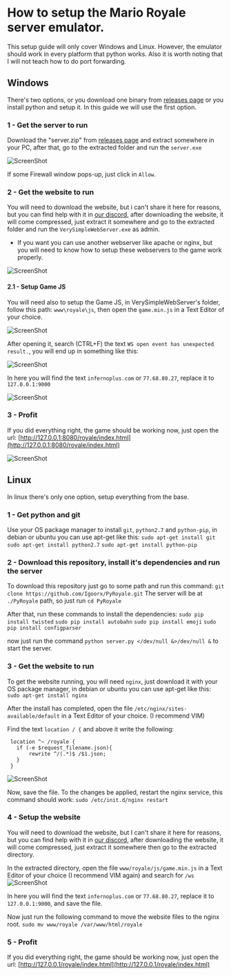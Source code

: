 # How to setup the Mario Royale server emulator.

This setup guide will only cover Windows and Linux. However, the emulator should work in every platform that python works.
Also it is worth noting that I will not teach how to do port forwarding.

## Windows

There's two options, or you download one binary from [releases page](https://github.com/Igoorx/PyRoyale/releases) or you install python and setup it.
In this guide we will use the first option.

### 1 - Get the server to run

Download the "server.zip" from [releases page](https://github.com/Igoorx/PyRoyale/releases) and extract somewhere in your PC, after that, go to the extracted folder and run the `server.exe`

![ScreenShot](https://i.imgur.com/uEGkncc.png)

If some Firewall window pops-up, just click in `Allow`.

### 2 - Get the website to run

You will need to download the website, but i can't share it here for reasons, but you can find help with it in [our discord](https://discord.gg/RqszZY6), after downloading the website, it will come compressed, just extract it somewhere and go to the extracted folder and run the `VerySimpleWebServer.exe` as admin.
- If you want you can use another webserver like apache or nginx, but you will need to know how to setup these webservers to the game work properly.

![ScreenShot](https://i.imgur.com/V7pGSkg.png)

#### 2.1 - Setup Game JS

You will need also to setup the Game JS, in VerySimpleWebServer's folder, follow this path: `www\royale\js`, then open the `game.min.js` in a Text Editor of your choice.

![ScreenShot](https://i.imgur.com/nwi4JgN.png)

After opening it, search (CTRL+F) the text `WS open event has unexpected result.`, you will end up in something like this:

![ScreenShot](https://i.imgur.com/XhObkQ7.png)

In here you will find the text `infernoplus.com` or `77.68.80.27`, replace it to `127.0.0.1:9000`

![ScreenShot](https://i.imgur.com/4fS0Qic.png)

### 3 - Profit

If you did everything right, the game should be working now, just open the url: [http://127.0.0.1:8080/royale/index.html](http://127.0.0.1:8080/royale/index.html)

![ScreenShot](https://i.imgur.com/8g4f6Sc.png)

## Linux

In linux there's only one option, setup everything from the base.

### 1 - Get python and git

Use your OS package manager to install `git`, `python2.7` and `python-pip`, in debian or ubuntu you can use apt-get like this:
`sudo apt-get install git`
`sudo apt-get install python2.7`
`sudo apt-get install python-pip`

### 2 - Download this repository, install it's dependencies and run the server

To download this repository just go to some path and run this command:
`git clone https://github.com/Igoorx/PyRoyale.git`
The server will be at `./PyRoyale` path, so just run `cd PyRoyale`

After that, run these commands to install the dependencies:
`sudo pip install twisted`
`sudo pip install autobahn`
`sudo pip install emoji`
`sudo pip install configparser`

now just run the command `python server.py </dev/null &>/dev/null &` to start the server.

### 3 - Get the website to run

To get the website running, you will need `nginx`, just download it with your OS package manager, in debian or ubuntu you can use apt-get like this:
`sudo apt-get install nginx`

After the install has completed, open the file `/etc/nginx/sites-available/default` in a Text Editor of your choice. (I recommend VIM)

Find the text `location / {` and above it write the following:

```
 location ^~ /royale {
   if (-e $request_filename.json){
       rewrite ^/(.*)$ /$1.json;
   }
 }
```

![ScreenShot](https://i.imgur.com/jGGZsYY.png)

Now, save the file. To the changes be applied, restart the nginx service, this command should work:
`sudo /etc/init.d/nginx restart`

### 4 - Setup the website

You will need to download the website, but I can't share it here for reasons, but you can find help with it in [our discord](https://discord.gg/RqszZY6), after downloading the website, it will come compressed, just extract it somewhere then go to the extracted directory.

In the extracted directory, open the file `www/royale/js/game.min.js` in a Text Editor of your choice (I recommend VIM again) and search for `/ws`
![ScreenShot](https://i.imgur.com/MOd5EDe.png)

In here you will find the text `infernoplus.com` or `77.68.80.27`, replace it to `127.0.0.1:9000`, and save the file.

Now just run the following command to move the website files to the nginx root.
`sudo mv www/royale /var/www/html/royale`

### 5 - Profit

If you did everything right, the game should be working now, just open the url: [http://127.0.0.1/royale/index.html](http://127.0.0.1/royale/index.html)
